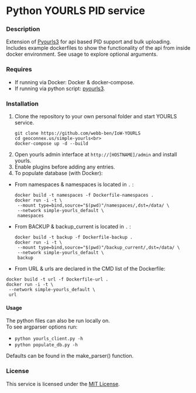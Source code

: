 # Python YOURLS PID service

### Description
Extension of [Pyourls3](https://pypi.org/project/pyourls3/) for api based PID support and bulk uploading.
Includes example dockerfiles to show the functionality of the api from inside docker environment.
See usage to explore optional arguments.

### Requires
- If running via Docker: Docker & docker-compose.
- If running via python script: [pyourls3](https://pypi.org/project/pyourls3/).

### Installation

1. Clone the repository to your own personal folder and start YOURLS service. <br>
   ```
   git clone https://github.com/webb-ben/IoW-YOURLS
   cd geoconnex.us/simple-yourls<br>
   docker-compose up -d --build
   ```
2. Open yourls admin interface at `http://[HOSTNAME]/admin` and install yourls.
3. Enable plugins before adding any entries. 
4. To populate database (with Docker):
 - From namespaces & namespaces is located in `.` :
   ```
   docker build -t namespaces -f Dockerfile-namespaces .
   docker run -i -t \
    --mount type=bind,source="$(pwd)"/namespaces/,dst=/data/ \
    --network simple-yourls_default \
    namespaces
   ``` 
 - From BACKUP & backup_current is located in `.` :
   ```
   docker build -t backup -f Dockerfile-backup .
   docker run -i -t \
    --mount type=bind,source="$(pwd)"/backup_current/,dst=/data/ \
    --network simple-yourls_default \
    backup
   ```
  - From URL & urls are declared in the CMD list of the Dockerfile:
   ```
   docker build -t url -f Dockerfile-url .
   docker run -i -t \
    --network simple-yourls_default \
    url
   ``` 

#### Usage
The python files can also be run locally on. <br>
To see argparser options run:
- `python yourls_client.py -h`
- `python populate_db.py -h` 

Defaults can be found in the make_parser() function.


### License
This service is licensed under the [MIT License](LICENSE).
